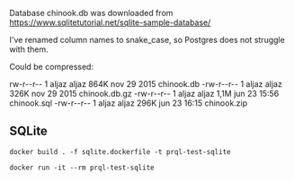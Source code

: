 
Database chinook.db was downloaded from https://www.sqlitetutorial.net/sqlite-sample-database/

I've renamed column names to snake_case, so Postgres does not struggle with them.

Could be compressed:

 rw-r--r-- 1 aljaz aljaz 864K nov 29  2015 chinook.db
-rw-r--r-- 1 aljaz aljaz 326K nov 29  2015 chinook.db.gz
-rw-r--r-- 1 aljaz aljaz 1,1M jun 23 15:56 chinook.sql
-rw-r--r-- 1 aljaz aljaz 296K jun 23 16:15 chinook.zip

## SQLite

    docker build . -f sqlite.dockerfile -t prql-test-sqlite

    docker run -it --rm prql-test-sqlite 